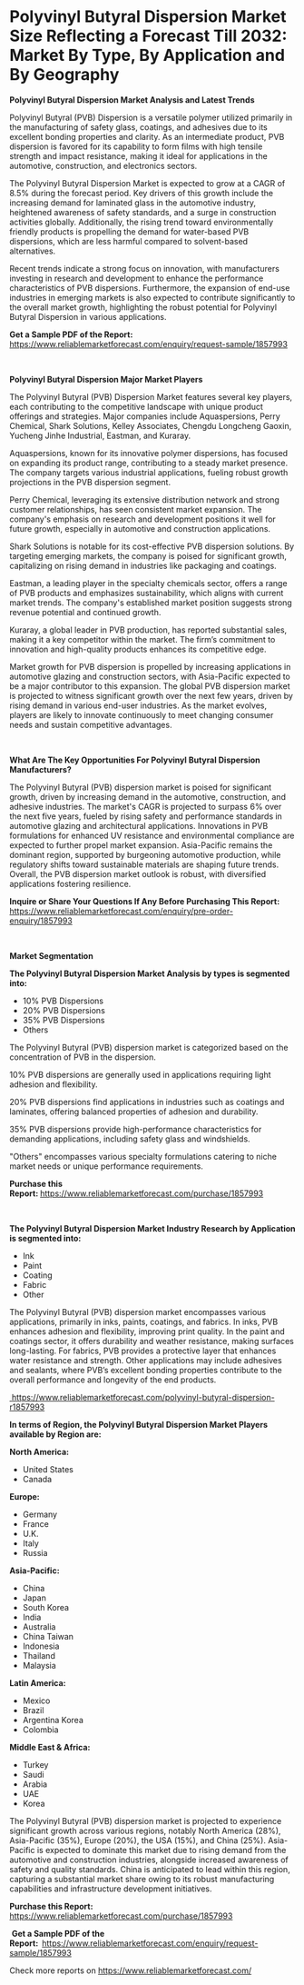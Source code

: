 <p><h1>Polyvinyl Butyral Dispersion Market Size Reflecting a Forecast Till 2032: Market By Type, By Application and By Geography</h1></p><p><strong>Polyvinyl Butyral Dispersion Market Analysis and Latest Trends</strong></p>
<p><p>Polyvinyl Butyral (PVB) Dispersion is a versatile polymer utilized primarily in the manufacturing of safety glass, coatings, and adhesives due to its excellent bonding properties and clarity. As an intermediate product, PVB dispersion is favored for its capability to form films with high tensile strength and impact resistance, making it ideal for applications in the automotive, construction, and electronics sectors.</p><p>The Polyvinyl Butyral Dispersion Market is expected to grow at a CAGR of 8.5% during the forecast period. Key drivers of this growth include the increasing demand for laminated glass in the automotive industry, heightened awareness of safety standards, and a surge in construction activities globally. Additionally, the rising trend toward environmentally friendly products is propelling the demand for water-based PVB dispersions, which are less harmful compared to solvent-based alternatives.</p><p>Recent trends indicate a strong focus on innovation, with manufacturers investing in research and development to enhance the performance characteristics of PVB dispersions. Furthermore, the expansion of end-use industries in emerging markets is also expected to contribute significantly to the overall market growth, highlighting the robust potential for Polyvinyl Butyral Dispersion in various applications.</p></p>
<p><strong>Get a Sample PDF of the Report:&nbsp;</strong> <a href="https://www.reliablemarketforecast.com/enquiry/request-sample/1857993?utm_campaign=2288&utm_medium=2&utm_source=Github&utm_content=ia&utm_term=03042025&utm_id=polyvinyl-butyral-dispersion">https://www.reliablemarketforecast.com/enquiry/request-sample/1857993</a></p>
<p>&nbsp;</p>
<p><strong>Polyvinyl Butyral Dispersion Major Market Players</strong></p>
<p><p>The Polyvinyl Butyral (PVB) Dispersion Market features several key players, each contributing to the competitive landscape with unique product offerings and strategies. Major companies include Aquaspersions, Perry Chemical, Shark Solutions, Kelley Associates, Chengdu Longcheng Gaoxin, Yucheng Jinhe Industrial, Eastman, and Kuraray.</p><p>Aquaspersions, known for its innovative polymer dispersions, has focused on expanding its product range, contributing to a steady market presence. The company targets various industrial applications, fueling robust growth projections in the PVB dispersion segment.</p><p>Perry Chemical, leveraging its extensive distribution network and strong customer relationships, has seen consistent market expansion. The company's emphasis on research and development positions it well for future growth, especially in automotive and construction applications.</p><p>Shark Solutions is notable for its cost-effective PVB dispersion solutions. By targeting emerging markets, the company is poised for significant growth, capitalizing on rising demand in industries like packaging and coatings.</p><p>Eastman, a leading player in the specialty chemicals sector, offers a range of PVB products and emphasizes sustainability, which aligns with current market trends. The company's established market position suggests strong revenue potential and continued growth.</p><p>Kuraray, a global leader in PVB production, has reported substantial sales, making it a key competitor within the market. The firm’s commitment to innovation and high-quality products enhances its competitive edge.</p><p>Market growth for PVB dispersion is propelled by increasing applications in automotive glazing and construction sectors, with Asia-Pacific expected to be a major contributor to this expansion. The global PVB dispersion market is projected to witness significant growth over the next few years, driven by rising demand in various end-user industries. As the market evolves, players are likely to innovate continuously to meet changing consumer needs and sustain competitive advantages.</p></p>
<p>&nbsp;</p>
<p><strong>What Are The Key Opportunities For Polyvinyl Butyral Dispersion Manufacturers?</strong></p>
<p><p>The Polyvinyl Butyral (PVB) dispersion market is poised for significant growth, driven by increasing demand in the automotive, construction, and adhesive industries. The market's CAGR is projected to surpass 6% over the next five years, fueled by rising safety and performance standards in automotive glazing and architectural applications. Innovations in PVB formulations for enhanced UV resistance and environmental compliance are expected to further propel market expansion. Asia-Pacific remains the dominant region, supported by burgeoning automotive production, while regulatory shifts toward sustainable materials are shaping future trends. Overall, the PVB dispersion market outlook is robust, with diversified applications fostering resilience.</p></p>
<p><strong>Inquire or Share Your Questions If Any Before Purchasing This Report:</strong> <a href="https://www.reliablemarketforecast.com/enquiry/pre-order-enquiry/1857993?utm_campaign=2288&utm_medium=2&utm_source=Github&utm_content=ia&utm_term=03042025&utm_id=polyvinyl-butyral-dispersion">https://www.reliablemarketforecast.com/enquiry/pre-order-enquiry/1857993</a></p>
<p>&nbsp;</p>
<p><strong>Market Segmentation</strong></p>
<p><strong>The Polyvinyl Butyral Dispersion Market Analysis by types is segmented into:</strong></p>
<p><ul><li>10% PVB Dispersions</li><li>20% PVB Dispersions</li><li>35% PVB Dispersions</li><li>Others</li></ul></p>
<p><p>The Polyvinyl Butyral (PVB) dispersion market is categorized based on the concentration of PVB in the dispersion. </p><p>10% PVB dispersions are generally used in applications requiring light adhesion and flexibility. </p><p>20% PVB dispersions find applications in industries such as coatings and laminates, offering balanced properties of adhesion and durability. </p><p>35% PVB dispersions provide high-performance characteristics for demanding applications, including safety glass and windshields. </p><p>"Others" encompasses various specialty formulations catering to niche market needs or unique performance requirements.</p></p>
<p><strong>Purchase this Report:&nbsp;</strong><a href="https://www.reliablemarketforecast.com/purchase/1857993?utm_campaign=2288&utm_medium=2&utm_source=Github&utm_content=ia&utm_term=03042025&utm_id=polyvinyl-butyral-dispersion">https://www.reliablemarketforecast.com/purchase/1857993</a></p>
<p>&nbsp;</p>
<p><strong>The Polyvinyl Butyral Dispersion Market Industry Research by Application is segmented into:</strong></p>
<p><ul><li>Ink</li><li>Paint</li><li>Coating</li><li>Fabric</li><li>Other</li></ul></p>
<p><p>The Polyvinyl Butyral (PVB) dispersion market encompasses various applications, primarily in inks, paints, coatings, and fabrics. In inks, PVB enhances adhesion and flexibility, improving print quality. In the paint and coatings sector, it offers durability and weather resistance, making surfaces long-lasting. For fabrics, PVB provides a protective layer that enhances water resistance and strength. Other applications may include adhesives and sealants, where PVB’s excellent bonding properties contribute to the overall performance and longevity of the end products.</p></p>
<p><a href="https://www.reliablemarketforecast.com/polyvinyl-butyral-dispersion-r1857993?utm_campaign=2288&utm_medium=2&utm_source=Github&utm_content=ia&utm_term=03042025&utm_id=polyvinyl-butyral-dispersion">&nbsp;https://www.reliablemarketforecast.com/polyvinyl-butyral-dispersion-r1857993</a></p>
<p><strong>In terms of Region, the Polyvinyl Butyral Dispersion Market Players available by Region are:</strong></p>
<p>
    <p> <strong> North America: </strong>
        <ul>
            <li>United States</li>
            <li>Canada</li>
        </ul>
        </p> 
    <p> <strong> Europe: </strong>
        <ul>
            <li>Germany</li>
            <li>France</li>
            <li>U.K.</li>
            <li>Italy</li>
            <li>Russia</li>
        </ul>
        </p> 
    <p> <strong> Asia-Pacific: </strong>
        <ul>
            <li>China</li>
            <li>Japan</li>
            <li>South Korea</li>
            <li>India</li>
            <li>Australia</li>
            <li>China Taiwan</li>
            <li>Indonesia</li>
            <li>Thailand</li>
            <li>Malaysia</li>
        </ul>
        </p> 
    <p> <strong> Latin America: </strong>
        <ul>
            <li>Mexico</li>
            <li>Brazil</li>
            <li>Argentina Korea</li>
            <li>Colombia</li>
        </ul>
        </p> 
    <p> <strong> Middle East & Africa: </strong>
        <ul>
            <li>Turkey</li>
            <li>Saudi</li>
            <li>Arabia</li>
            <li>UAE</li>
            <li>Korea</li>
        </ul>
    </p>
    </p>
<p><p>The Polyvinyl Butyral (PVB) dispersion market is projected to experience significant growth across various regions, notably North America (28%), Asia-Pacific (35%), Europe (20%), the USA (15%), and China (25%). Asia-Pacific is expected to dominate this market due to rising demand from the automotive and construction industries, alongside increased awareness of safety and quality standards. China is anticipated to lead within this region, capturing a substantial market share owing to its robust manufacturing capabilities and infrastructure development initiatives.</p></p>
<p><strong>Purchase this Report: </strong><a href="https://www.reliablemarketforecast.com/purchase/1857993?utm_campaign=2288&utm_medium=2&utm_source=Github&utm_content=ia&utm_term=03042025&utm_id=polyvinyl-butyral-dispersion">https://www.reliablemarketforecast.com/purchase/1857993</a></p>
<p>&nbsp;<strong>Get a Sample PDF of the Report:&nbsp;&nbsp;</strong><a href="https://www.reliablemarketforecast.com/enquiry/request-sample/1857993?utm_campaign=2288&utm_medium=2&utm_source=Github&utm_content=ia&utm_term=03042025&utm_id=polyvinyl-butyral-dispersion">https://www.reliablemarketforecast.com/enquiry/request-sample/1857993</a></p>
<p><strong></strong></p>
<p>Check more reports on <a href="https://www.reliablemarketforecast.com/?utm_campaign=2288&utm_medium=2&utm_source=Github&utm_content=ia&utm_term=03042025&utm_id=polyvinyl-butyral-dispersion">https://www.reliablemarketforecast.com/</a></p>